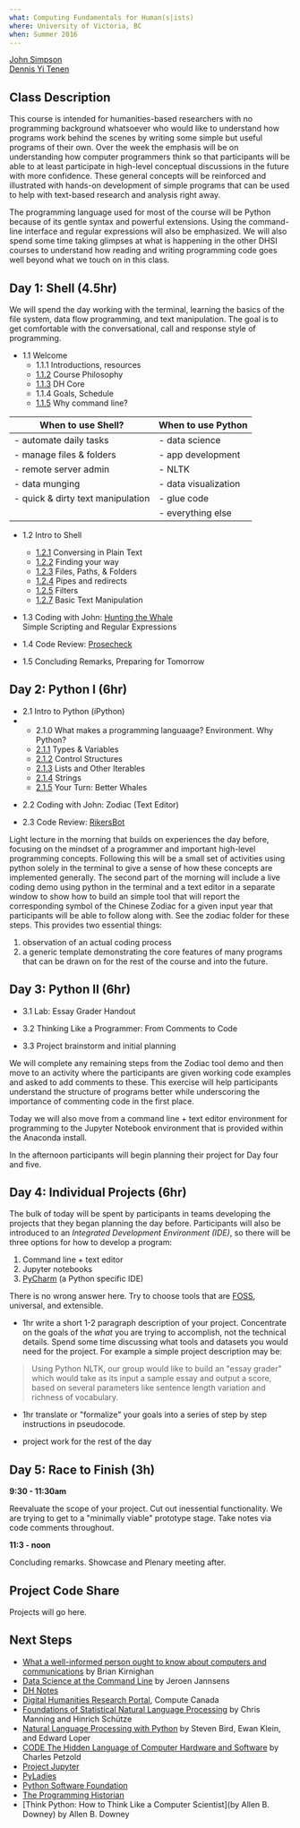 ```yaml
---
what: Computing Fundamentals for Human(s|ists)
where: University of Victoria, BC
when: Summer 2016
---
```


[John Simpson](https://twitter.com/symulation)  
[Dennis Yi Tenen](https://twitter.com/dennistenen)

## Class Description

This course is intended for humanities-based researchers with no programming
background whatsoever who would like to understand how programs work behind
the scenes by writing some simple but useful programs of their own. Over the
week the emphasis will be on understanding how computer programmers think so
that participants will be able to at least participate in high-level
conceptual discussions in the future with more confidence. These general
concepts will be reinforced and illustrated with hands-on development of
simple programs that can be used to help with text-based research and analysis
right away.

The programming language used for most of the course will be Python because of
its gentle syntax and powerful extensions. Using the command-line interface
and regular expressions will also be emphasized. We will also spend some time
taking glimpses at what is happening in the other DHSI courses to understand
how reading and writing programming code goes well beyond what we touch on in
this class.

## Day 1: Shell (4.5hr)

We will spend the day working with the terminal, learning the basics of the
file system, data flow programming, and text manipulation. The goal is to get
comfortable with the conversational, call and response style of programming.

- 1.1 Welcome
  - 1.1.1 Introductions, resources
  - [1.1.2](https://github.com/xpmethod-workshops/dhsi-coding-fundamentals/blob/master/book-chapter/main.md#1-critical-computing-principles) Course Philosophy
  - [1.1.3](https://github.com/xpmethod-workshops/dhsi-coding-fundamentals/blob/master/book-chapter/main.md#2-digital-humanities-core) DH Core
  - 1.1.4 Goals, Schedule
  - [1.1.5](https://github.com/dh-notes/dhnotes/blob/master/tutorials/command-line/000-cli.md) Why command
    line?

| When to use Shell?                | When to use Python       |
------------------------------------|--------------------------|
| - automate daily tasks            | - data science           |
| - manage files & folders          | - app development        |
| - remote server admin             | - NLTK                   |
| - data munging                    | - data visualization     |
| - quick & dirty text manipulation | - glue code              |
|                                   | - everything else        |

- 1.2 Intro to Shell
  - [1.2.1](https://github.com/dh-notes/dhnotes/blob/master/tutorials/command-line/100-plain-text.md)
    Conversing in Plain Text
  - [1.2.2](https://github.com/dh-notes/dhnotes/blob/master/tutorials/command-line/101-gps.md)
    Finding your way
  - [1.2.3](https://github.com/dh-notes/dhnotes/blob/master/tutorials/command-line/102-files.md)
    Files, Paths, & Folders
  - [1.2.4](https://github.com/dh-notes/dhnotes/blob/master/tutorials/command-line/104-pipes.md)
    Pipes and redirects
  - [1.2.5](https://github.com/dh-notes/dhnotes/blob/master/tutorials/command-line/106-filters.md)
    Filters
  - [1.2.7](https://github.com/dh-notes/dhnotes/blob/master/tutorials/command-line/109-text.md)
    Basic Text Manipulation

- 1.3 Coding with John: [Hunting the Whale](https://github.com/xpmethod-workshops/dhsi-coding-fundamentals/blob/master/CLI/CommandLineWalkThrough.md)  
Simple Scripting and Regular Expressions

- 1.4 Code Review: [Prosecheck](https://github.com/xpmethod/prosecheck)

- 1.5 Concluding Remarks, Preparing for Tomorrow

## Day 2: Python I (6hr)

- 2.1 Intro to Python (iPython)
-   - 2.1.0 What makes a programming languaage? Environment. Why Python?
    - [2.1.1][6] Types & Variables
    - [2.1.2][7] Control Structures
    - [2.1.3][8] Lists and Other Iterables
    - [2.1.4][9] Strings
    - [2.1.5][10] Your Turn: Better Whales

[6]: https://github.com/dh-notes/dhnotes/blob/master/tutorials/python/python-1.md
[7]: https://github.com/dh-notes/dhnotes/blob/master/tutorials/python/python-2.md
[8]: https://github.com/dh-notes/dhnotes/blob/master/tutorials/python/python-3.md
[9]: https://github.com/dh-notes/dhnotes/blob/master/tutorials/python/python-4.md
[10]: https://github.com/denten-courses/computing-context/blob/master/experiments/2-experiment/better-hunting.md

- 2.2 Coding with John: Zodiac (Text Editor)

- 2.3 Code Review:
[RikersBot](https://github.com/xpmethod/rikersbot/blob/master/rikersbot.py)

Light lecture in the morning that builds on experiences the day before,
focusing on the mindset of a programmer and important high-level programming
concepts. Following this will be a small set of activities using python solely
in the terminal to give a sense of how these concepts are implemented
generally.  The second part of the morning will include a live coding demo
using python in the terminal and a text editor in a separate window to show
how to build an simple tool that will report the corresponding symbol of the
Chinese Zodiac for a given input year that participants will be able to follow
along with.  See the zodiac folder for these steps.  This provides two
essential things:

1. observation of an actual coding process
2. a generic template demonstrating the core features of many programs that can be drawn on for the rest of the course and into the future.

## Day 3: Python II (6hr)

- 3.1 Lab: Essay Grader Handout

- 3.2 Thinking Like a Programmer: From Comments to Code

- 3.3 Project brainstorm and initial planning

We will complete any remaining steps from the Zodiac tool demo and then move
to an activity where the participants are given working code examples and
asked to add comments to these.  This exercise will help participants
understand the structure of programs better while underscoring the importance
of commenting code in the first place.

Today we will also move from a command line + text editor environment for
programming to the Jupyter Notebook environment that is provided within the
Anaconda install.

In the afternoon participants will begin planning their project for Day four
and five.

## Day 4: Individual Projects (6hr)

The bulk of today will be spent by participants in teams developing the
projects that they began planning the day before. Participants will also be
introduced to an *Integrated Development Environment (IDE)*, so there will be
three options for how to develop a program:

1. Command line + text editor
2. Jupyter notebooks
3. [PyCharm](https://www.jetbrains.com/pycharm/) (a Python specific IDE)

There is no wrong answer here. Try to choose tools that are 
[FOSS](http://en.wikipedia.org/wiki/Free_and_open-source_software), universal, and
extensible.

- 1hr write a short 1-2 paragraph description of your project. Concentrate on
the goals of the *what* you are trying to accomplish, not the technical
details. Spend some time discussing what tools and datasets you would need for
the project. For example a simple project description may be:

> Using Python NLTK, our group would like to build an "essay grader" which
> would take as its input a sample essay and output a score, based on several
> parameters like sentence length variation and richness of vocabulary.

- 1hr translate or "formalize" your goals into a series of step by step
instructions in pseudocode.

- project work for the rest of the day

## Day 5: Race to Finish (3h)

**9:30 - 11:30am**

Reevaluate the scope of your project. Cut out inessential functionality. We are 
trying to get to a "minimally viable" prototype stage. Take notes via code comments 
throughout.

**11:3 - noon**

Concluding remarks. Showcase and Plenary meeting after.

## Project Code Share

Projects will go here.

## Next Steps

- [What a well-informed person ought to know
about computers and communications](http://dl.acm.org/citation.cfm?id=2380975) by Brian Kirnighan
- [Data Science at the Command Line](http://datascienceatthecommandline.com/) by Jeroen Jannsens
- [DH Notes](https://github.com/denten/dhnotes/wiki)
- [Digital Humanities Research Portal](https://www.computecanada.ca/research-portal/digital-humanities-working-group/), Compute Canada
- [Foundations of Statistical Natural Language Processing](http://nlp.stanford.edu/fsnlp/) by Chris Manning and Hinrich Schütze
- [Natural Language Processing with Python](http://www.nltk.org/book/) by  Steven Bird, Ewan Klein, and Edward Loper
- [CODE
The Hidden Language of Computer Hardware and Software](http://www.charlespetzold.com/code/) by Charles Petzold 
- [Project Jupyter](https://github.com/jupyter)
- [PyLadies](https://github.com/pyladies)
- [Python Software Foundation](https://www.python.org/psf/)
- [The Programming Historian](http://http://programminghistorian.org)
- [Think Python: How to Think Like a Computer Scientist](by Allen B. Downey) by Allen B. Downey

[1]: https://piazza.com/class/ia5h507lfcr47d 

[2]: https://github.com/denten-workshops/dh-core 

[3]: https://github.com/denten/dhnotes/wiki
